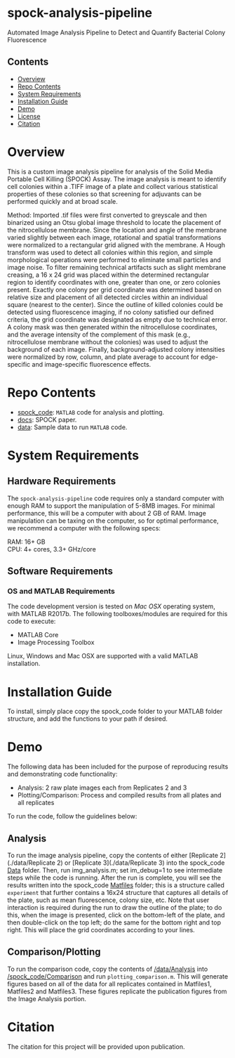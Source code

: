 # spock-analysis-pipeline

Automated Image Analysis Pipeline to Detect and Quantify Bacterial Colony Fluorescence

## Contents

- [Overview](#overview)
- [Repo Contents](#repo-contents)
- [System Requirements](#system-requirements)
- [Installation Guide](#installation-guide)
- [Demo](#demo)
- [License](./LICENSE)
- [Citation](#citation)

# Overview

This is a custom image analysis pipeline for analysis of the Solid Media Portable Cell Killing (SPOCK) Assay. The image analysis is meant to identify cell colonies within a .TIFF image of a plate and collect various statistical properties of these colonies so that screening for adjuvants can be performed quickly and at broad scale.

Method:
Imported .tif files were first converted to greyscale and then binarized using an Otsu global image threshold to locate the placement of the nitrocellulose membrane. Since the location and angle of the membrane varied slightly between each image, rotational and spatial transformations were normalized to a rectangular grid aligned with the membrane. A Hough transform was used to detect all colonies within this region, and simple morphological operations were performed to eliminate small particles and image noise. To filter remaining technical artifacts such as slight membrane creasing, a 16 x 24 grid was placed within the determined rectangular region to identify coordinates with one, greater than one, or zero colonies present. Exactly one colony per grid coordinate was determined based on relative size and placement of all detected circles within an individual square (nearest to the center). Since the outline of killed colonies could be detected using fluorescence imaging, if no colony satisfied our defined criteria, the grid coordinate was designated as empty due to technical error. A colony mask was then generated within the nitrocellulose coordinates, and the average intensity of the complement of this mask (e.g., nitrocellulose membrane without the colonies) was used to adjust the background of each image. Finally, background-adjusted colony intensities were normalized by row, column, and plate average to account for edge-specific and image-specific fluorescence effects.

# Repo Contents

- [spock_code](./spock_code): `MATLAB` code for analysis and plotting.
- [docs](./docs): SPOCK paper.
- [data](./data): Sample data to run `MATLAB` code.

# System Requirements

## Hardware Requirements

The `spock-analysis-pipeline` code requires only a standard computer with enough RAM to support the manipulation of 5-8MB images. For minimal performance, this will be a computer with about 2 GB of RAM. Image manipulation can be taxing on the computer, so for optimal performance, we recommend a computer with the following specs:

RAM: 16+ GB  
CPU: 4+ cores, 3.3+ GHz/core

## Software Requirements

### OS and MATLAB Requirements

The code development version is tested on *Mac OSX* operating system, with MATLAB R2017b. The following toolboxes/modules are required for this code to execute:
- MATLAB Core
- Image Processing Toolbox

Linux, Windows and Mac OSX are supported with a valid MATLAB installation.

# Installation Guide

To install, simply place copy the spock_code folder to your MATLAB folder structure, and add the functions to your path if desired.

# Demo

The following data has been included for the purpose of reproducing results and demonstrating code functionality:
- Analysis: 2 raw plate images each from Replicates 2 and 3
- Plotting/Comparison: Process and compiled results from all plates and all replicates

To run the code, follow the guidelines below:
## Analysis

To run the image analysis pipeline, copy the contents of either [Replicate 2](./data/Replicate 2) or [Replicate 3](./data/Replicate 3) into the spock_code [Data](./spock_code/Data) folder. Then, run img_analysis.m; set im_debug=1 to see intermediate steps while the code is running. After the run is complete, you will see the results written into the spock_code [Matfiles](./spock_code/Matfiles) folder; this is a structure called `experiment` that further contains a 16x24 structure that captures all details of the plate, such as mean fluorescence, colony size, etc. Note that user interaction is required during the run to draw the outline of the plate; to do this, when the image is presented, click on the bottom-left of the plate, and then double-click on the top left; do the same for the bottom right and top right. This will place the grid coordinates according to your lines.

## Comparison/Plotting

To run the comparison code, copy the contents of [/data/Analysis](./data/Analysis/) into [/spock_code/Comparison](./spock_code/comparison) and run `plotting_comparison.m`. This will generate figures based on all of the data for all replicates contained in Matfiles1, Matfiles2 and Matfiles3. These figures replicate the publication figures from the Image Analysis portion.

# Citation
The citation for this project will be provided upon publication. 
